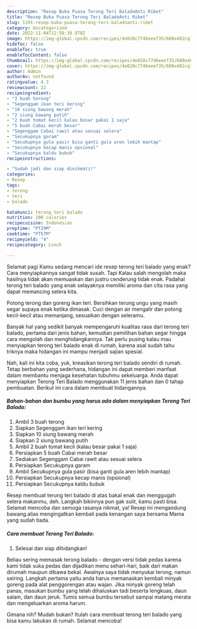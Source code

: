 ```yaml
---
description: "Resep Buka Puasa Terong Teri BaladoAnti Ribet"
title: "Resep Buka Puasa Terong Teri BaladoAnti Ribet"
slug: 1191-resep-buka-puasa-terong-teri-baladoanti-ribet
category: Uncategorized
date: 2022-11-04T12:58:39.978Z
image: https://img-global.cpcdn.com/recipes/4e028c7746eeef35/680x482cq70/terong-teri-balado-foto-resep-utama.jpg
hideToc: false
enableToc: true
enableTocContent: false
thumbnail: https://img-global.cpcdn.com/recipes/4e028c7746eeef35/680x482cq70/terong-teri-balado-foto-resep-utama.jpg
cover: https://img-global.cpcdn.com/recipes/4e028c7746eeef35/680x482cq70/terong-teri-balado-foto-resep-utama.jpg
author: Admin
authorAv: notfound
ratingvalue: 4.3
reviewcount: 22
recipeingredient:
- "3 buah terong"
- "Segenggam ikan teri kering"
- "10 siung bawang merah"
- "2 siung bawang putih"
- "2 buah tomat kecil kalau besar pakai 1 saja"
- "5 buah Cabai merah besar"
- "Segenggam Cabai rawit atau sesuai selera"
- "Secukupnya garam"
- "Secukupnya gula pasir bisa ganti gula aren lebih mantap"
- "Secukupnya kecap manis opsional"
- "Secukupnya kaldu bubuk"
recipeinstructions:

- "Sudah jadi dan siap dinikmati!"
categories:
- Resep
tags:
- terong
- teri
- balado

katakunci: terong teri balado 
nutrition: 200 calories
recipecuisine: Indonesian
preptime: "PT29M"
cooktime: "PT57M"
recipeyield: "4"
recipecategory: Lunch

---
```



Selamat pagi Kamu sedang mencari ide resep terong teri balado yang enak? Cara menyiapkannya sangat tidak susah. Tapi Kalau salah mengolah maka hasilnya tidak akan memuaskan dan justru cenderung tidak enak. Padahal terong teri balado yang enak selayaknya memiliki aroma dan cita rasa yang dapat memancing selera kita.


Potong terong dan goreng ikan teri. Bersihkan terung ungu yang masih segar supaya enak ketika dimasak. Cuci dengan air mengalir dan potong kecil-kecil atau memanjang, sesuaikan dengan seleramu.

Banyak hal yang sedikit banyak mempengaruhi kualitas rasa dari terong teri balado, pertama dari jenis bahan, kemudian pemilihan bahan segar hingga cara mengolah dan menghidangkannya. Tak perlu pusing kalau mau menyiapkan terong teri balado enak di rumah, karena asal sudah tahu triknya maka hidangan ini mampu menjadi sajian spesial.


Nah, kali ini kita coba, yuk, kreasikan terong teri balado sendiri di rumah. Tetap berbahan yang sederhana, hidangan ini dapat memberi manfaat dalam membantu menjaga kesehatan tubuhmu sekeluarga. Anda dapat menyiapkan Terong Teri Balado menggunakan 11 jenis bahan dan 0 tahap pembuatan. Berikut ini cara dalam membuat hidangannya.

<!--inarticleads1-->

##### Bahan-bahan dan bumbu yang harus ada dalam menyiapkan Terong Teri Balado:

1. Ambil 3 buah terong
1. Siapkan Segenggam ikan teri kering
1. Siapkan 10 siung bawang merah
1. Siapkan 2 siung bawang putih
1. Ambil 2 buah tomat kecil (kalau besar pakai 1 saja)
1. Persiapkan 5 buah Cabai merah besar
1. Sediakan Segenggam Cabai rawit atau sesuai selera
1. Persiapkan Secukupnya garam
1. Ambil Secukupnya gula pasir (bisa ganti gula aren lebih mantap)
1. Persiapkan Secukupnya kecap manis (opsional)
1. Persiapkan Secukupnya kaldu bubuk


Resep membuat terung teri balado di atas bakal enak dan menggugah selera makanmu, deh. Langkah bikinnya pun gak sulit, kamu pasti bisa. Selamat mencoba dan semoga rasanya nikmat, ya! Resep ini mengandung bawang.alias mengingatkan kembali pada kenangan saya bersama Mama yang sudah tiada. 

<!--inarticleads2-->

##### Cara membuat Terong Teri Balado:


1. Selesai dan siap dihidangkan!

Beliau sering memasak terong balado - dengan versi tidak pedas karena kami tidak suka pedas dan dijadikan menu sehari-hari, baik dari makan dirumah maupun dibawa bekal. Awalnya saya tidak menyukai terong, namun seiring. Langkah pertama yaitu anda harus memanaskan kembali minyak goreng pada alat penggorengan atau wajan. Jika minyak goreng telah panas, masukan bumbu yang telah dihaluskan tadi beserta lengkuas, daun salam, dan daun jeruk. Tumis semua bumbu tersebut sampai matang merata dan mengeluarkan aroma harum. 

Gimana nih? Mudah bukan? Itulah cara membuat terong teri balado yang bisa kamu lakukan di rumah. Selamat mencoba!
